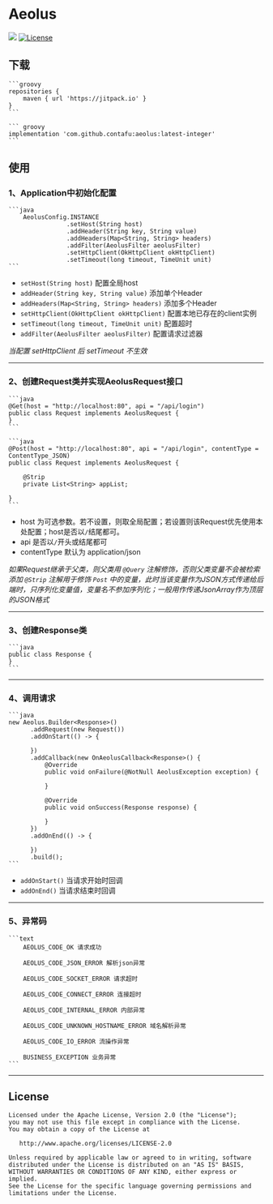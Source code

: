 # Aeolus

[![](https://jitpack.io/v/contafu/aeolus.svg)](https://jitpack.io/#kontafu/aeolus)
[![License](https://img.shields.io/badge/license-Apache%202-4EB1BA.svg)](https://www.apache.org/licenses/LICENSE-2.0.html)

## 下载

    ```groovy
    repositories {
        maven { url 'https://jitpack.io' }
    }
    ```

    ``` groovy
    implementation 'com.github.contafu:aeolus:latest-integer'
    ```

## 使用

### 1、Application中初始化配置
    ```java
        AeolusConfig.INSTANCE
                    .setHost(String host)
                    .addHeader(String key, String value)
                    .addHeaders(Map<String, String> headers)
                    .addFilter(AeolusFilter aeolusFilter)
                    .setHttpClient(OkHttpClient okHttpClient)
                    .setTimeout(long timeout, TimeUnit unit)
    ```

- `setHost(String host)` 配置全局host
- `addHeader(String key, String value)` 添加单个Header
- `addHeaders(Map<String, String> headers)` 添加多个Header
- `setHttpClient(OkHttpClient okHttpClient)` 配置本地已存在的client实例
- `setTimeout(long timeout, TimeUnit unit)` 配置超时
- `addFilter(AeolusFilter aeolusFilter)` 配置请求过滤器

<em>当配置 setHttpClient 后 setTimeout 不生效</em>

<hr>

### 2、创建Request类并实现AeolusRequest接口
    ```java
    @Get(host = "http://localhost:80", api = "/api/login")
    public class Request implements AeolusRequest {
    }
    ```

    ```java
    @Post(host = "http://localhost:80", api = "/api/login", contentType = ContentType_JSON)
    public class Request implements AeolusRequest {
    
        @Strip
        private List<String> appList;
    
    }
    ```

- host 为可选参数。若不设置，则取全局配置；若设置则该Request优先使用本处配置；host是否以`/`结尾都可。
- api 是否以`/`开头或结尾都可
- contentType 默认为 application/json

<em>如果Request继承于父类，则父类用 `@Query` 注解修饰，否则父类变量不会被检索添加</em>
<em> `@Strip` 注解用于修饰 `Post` 中的变量，此时当该变量作为JSON方式传递给后端时，只序列化变量值，变量名不参加序列化；一般用作传递JsonArray作为顶层的JSON格式</em>

<hr>

### 3、创建Response类
    ```java
    public class Response {
    }
    ```

<hr>

### 4、调用请求
    ```java
    new Aeolus.Builder<Response>()
          .addRequest(new Request())
          .addOnStart(() -> {

          })
          .addCallback(new OnAeolusCallback<Response>() {
              @Override
              public void onFailure(@NotNull AeolusException exception) {

              }

              @Override
              public void onSuccess(Response response) {

              }
          })
          .addOnEnd(() -> {

          })
          .build();
    ```

- `addOnStart()` 当请求开始时回调
- `addOnEnd()` 当请求结束时回调

<hr>

### 5、异常码
    ```text
        AEOLUS_CODE_OK 请求成功

        AEOLUS_CODE_JSON_ERROR 解析json异常

        AEOLUS_CODE_SOCKET_ERROR 请求超时

        AEOLUS_CODE_CONNECT_ERROR 连接超时

        AEOLUS_CODE_INTERNAL_ERROR 内部异常

        AEOLUS_CODE_UNKNOWN_HOSTNAME_ERROR 域名解析异常

        AEOLUS_CODE_IO_ERROR 流操作异常

        BUSINESS_EXCEPTION 业务异常
    ```

<hr>

License
-------

    Licensed under the Apache License, Version 2.0 (the "License");
    you may not use this file except in compliance with the License.
    You may obtain a copy of the License at

       http://www.apache.org/licenses/LICENSE-2.0

    Unless required by applicable law or agreed to in writing, software
    distributed under the License is distributed on an "AS IS" BASIS,
    WITHOUT WARRANTIES OR CONDITIONS OF ANY KIND, either express or implied.
    See the License for the specific language governing permissions and
    limitations under the License.